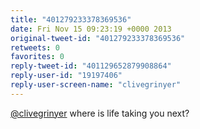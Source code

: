 ```yaml
---
title: "401279233378369536"
date: Fri Nov 15 09:23:19 +0000 2013
original-tweet-id: "401279233378369536"
retweets: 0
favorites: 0
reply-tweet-id: "401129652879908864"
reply-user-id: "19197406"
reply-user-screen-name: "clivegrinyer"
---
```

<a href="https://twitter.com/clivegrinyer">@clivegrinyer</a> where is life taking you next?
